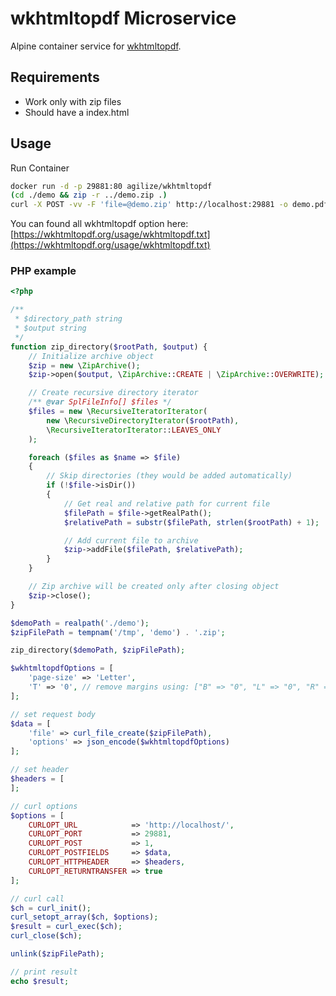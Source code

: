 wkhtmltopdf Microservice
========================

Alpine container service for [wkhtmltopdf](https://wkhtmltopdf.org/).

## Requirements

* Work only with zip files
* Should have a index.html

## Usage

Run Container
```bash
docker run -d -p 29881:80 agilize/wkhtmltopdf
(cd ./demo && zip -r ../demo.zip .)
curl -X POST -vv -F 'file=@demo.zip' http://localhost:29881 -o demo.pdf
```

You can found all wkhtmltopdf option here: [https://wkhtmltopdf.org/usage/wkhtmltopdf.txt](https://wkhtmltopdf.org/usage/wkhtmltopdf.txt)

### PHP example

```php
<?php

/**
 * $directory_path string
 * $output string
 */
function zip_directory($rootPath, $output) {
    // Initialize archive object
    $zip = new \ZipArchive();
    $zip->open($output, \ZipArchive::CREATE | \ZipArchive::OVERWRITE);

    // Create recursive directory iterator
    /** @var SplFileInfo[] $files */
    $files = new \RecursiveIteratorIterator(
        new \RecursiveDirectoryIterator($rootPath),
        \RecursiveIteratorIterator::LEAVES_ONLY
    );

    foreach ($files as $name => $file)
    {
        // Skip directories (they would be added automatically)
        if (!$file->isDir())
        {
            // Get real and relative path for current file
            $filePath = $file->getRealPath();
            $relativePath = substr($filePath, strlen($rootPath) + 1);

            // Add current file to archive
            $zip->addFile($filePath, $relativePath);
        }
    }

    // Zip archive will be created only after closing object
    $zip->close();
}

$demoPath = realpath('./demo');
$zipFilePath = tempnam('/tmp', 'demo') . '.zip';

zip_directory($demoPath, $zipFilePath);

$wkhtmltopdfOptions = [
    'page-size' => 'Letter',
    'T' => '0', // remove margins using: ["B" => "0", "L" => "0", "R" => "0", "T" => "0"]
];

// set request body
$data = [
    'file' => curl_file_create($zipFilePath),
    'options' => json_encode($wkhtmltopdfOptions)
];

// set header
$headers = [
];

// curl options
$options = [
    CURLOPT_URL            => 'http://localhost/',
    CURLOPT_PORT           => 29881,
    CURLOPT_POST           => 1,
    CURLOPT_POSTFIELDS     => $data,
    CURLOPT_HTTPHEADER     => $headers,
    CURLOPT_RETURNTRANSFER => true
];

// curl call
$ch = curl_init();
curl_setopt_array($ch, $options);
$result = curl_exec($ch);
curl_close($ch);

unlink($zipFilePath);

// print result
echo $result;
```